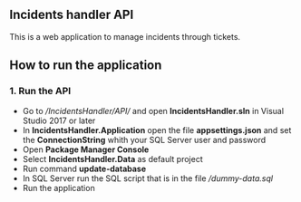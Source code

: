 ## Incidents handler API
This is a web application to manage incidents through tickets.

## How to run the application

### 1. Run the API

- Go to */IncidentsHandler/API/* and open **IncidentsHandler.sln** in Visual Studio 2017 or later
- In **IncidentsHandler.Application** open the file **appsettings.json** and set the **ConnectionString** whith your SQL Server user and password
- Open **Package Manager Console**
- Select **IncidentsHandler.Data** as default project
- Run command **update-database**
- In SQL Server run the SQL script that is in the file */dummy-data.sql*
- Run the application
